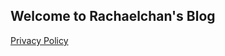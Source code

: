## Welcome to Rachaelchan's Blog

[Privacy Policy](https://rachaelchan.github.io/blog/privacy_policy.md)
